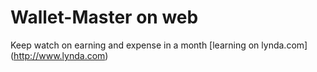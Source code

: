 # Wallet-Master on web
Keep watch on earning and expense in a month
[learning on lynda.com]
(http://www.lynda.com)
